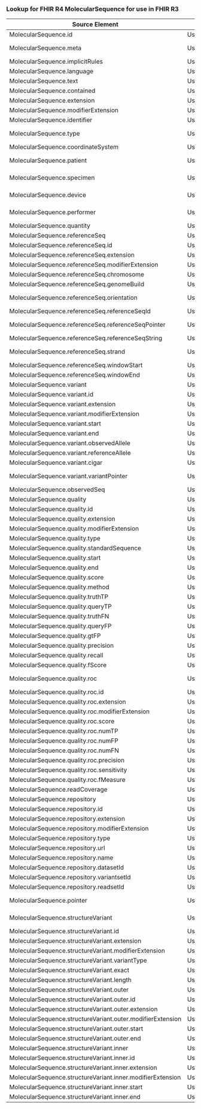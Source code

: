 ### Lookup for FHIR R4 MolecularSequence for use in FHIR R3

| Source Element | Usage | Target |
| -------------- | ----- | ------ |
| MolecularSequence.id | UseElementSameName | Sequence.id |
| MolecularSequence.meta | UseExtension | http://hl7.org/fhir/4.0/StructureDefinition/extension-MolecularSequence.meta |
| MolecularSequence.implicitRules | UseElementSameName | Sequence.implicitRules |
| MolecularSequence.language | UseElementSameName | Sequence.language |
| MolecularSequence.text | UseElementSameName | Sequence.text |
| MolecularSequence.contained | UseElementSameName | Sequence.contained |
| MolecularSequence.extension | UseElementSameName | Sequence.extension |
| MolecularSequence.modifierExtension | UseElementSameName | Sequence.modifierExtension |
| MolecularSequence.identifier | UseElementSameName | Sequence.identifier |
| MolecularSequence.type | UseExtension | http://hl7.org/fhir/4.0/StructureDefinition/extension-MolecularSequence.type |
| MolecularSequence.coordinateSystem | UseElementSameName | Sequence.coordinateSystem |
| MolecularSequence.patient | UseExtension | http://hl7.org/fhir/4.0/StructureDefinition/extension-MolecularSequence.patient |
| MolecularSequence.specimen | UseExtension | http://hl7.org/fhir/4.0/StructureDefinition/extension-MolecularSequence.specimen |
| MolecularSequence.device | UseExtension | http://hl7.org/fhir/4.0/StructureDefinition/extension-MolecularSequence.device |
| MolecularSequence.performer | UseExtension | http://hl7.org/fhir/4.0/StructureDefinition/extension-MolecularSequence.performer |
| MolecularSequence.quantity | UseElementSameName | Sequence.quantity |
| MolecularSequence.referenceSeq | UseElementSameName | Sequence.referenceSeq |
| MolecularSequence.referenceSeq.id | UseElementSameName | Sequence.referenceSeq.id |
| MolecularSequence.referenceSeq.extension | UseElementSameName | Sequence.referenceSeq.extension |
| MolecularSequence.referenceSeq.modifierExtension | UseElementSameName | Sequence.referenceSeq.modifierExtension |
| MolecularSequence.referenceSeq.chromosome | UseElementSameName | Sequence.referenceSeq.chromosome |
| MolecularSequence.referenceSeq.genomeBuild | UseElementSameName | Sequence.referenceSeq.genomeBuild |
| MolecularSequence.referenceSeq.orientation | UseExtension | http://hl7.org/fhir/4.0/StructureDefinition/extension-MolecularSequence.referenceSeq.orientation |
| MolecularSequence.referenceSeq.referenceSeqId | UseElementSameName | Sequence.referenceSeq.referenceSeqId |
| MolecularSequence.referenceSeq.referenceSeqPointer | UseExtension | http://hl7.org/fhir/4.0/StructureDefinition/extension-MolecularSequence.referenceSeq.referenceSeqPointer |
| MolecularSequence.referenceSeq.referenceSeqString | UseElementSameName | Sequence.referenceSeq.referenceSeqString |
| MolecularSequence.referenceSeq.strand | UseExtension | http://hl7.org/fhir/4.0/StructureDefinition/extension-MolecularSequence.referenceSeq.strand |
| MolecularSequence.referenceSeq.windowStart | UseElementSameName | Sequence.referenceSeq.windowStart |
| MolecularSequence.referenceSeq.windowEnd | UseElementSameName | Sequence.referenceSeq.windowEnd |
| MolecularSequence.variant | UseElementSameName | Sequence.variant |
| MolecularSequence.variant.id | UseElementSameName | Sequence.variant.id |
| MolecularSequence.variant.extension | UseElementSameName | Sequence.variant.extension |
| MolecularSequence.variant.modifierExtension | UseElementSameName | Sequence.variant.modifierExtension |
| MolecularSequence.variant.start | UseElementSameName | Sequence.variant.start |
| MolecularSequence.variant.end | UseElementSameName | Sequence.variant.end |
| MolecularSequence.variant.observedAllele | UseElementSameName | Sequence.variant.observedAllele |
| MolecularSequence.variant.referenceAllele | UseElementSameName | Sequence.variant.referenceAllele |
| MolecularSequence.variant.cigar | UseElementSameName | Sequence.variant.cigar |
| MolecularSequence.variant.variantPointer | UseExtension | http://hl7.org/fhir/4.0/StructureDefinition/extension-MolecularSequence.variant.variantPointer |
| MolecularSequence.observedSeq | UseElementSameName | Sequence.observedSeq |
| MolecularSequence.quality | UseElementSameName | Sequence.quality |
| MolecularSequence.quality.id | UseElementSameName | Sequence.quality.id |
| MolecularSequence.quality.extension | UseElementSameName | Sequence.quality.extension |
| MolecularSequence.quality.modifierExtension | UseElementSameName | Sequence.quality.modifierExtension |
| MolecularSequence.quality.type | UseElementSameName | Sequence.quality.type |
| MolecularSequence.quality.standardSequence | UseElementSameName | Sequence.quality.standardSequence |
| MolecularSequence.quality.start | UseElementSameName | Sequence.quality.start |
| MolecularSequence.quality.end | UseElementSameName | Sequence.quality.end |
| MolecularSequence.quality.score | UseElementSameName | Sequence.quality.score |
| MolecularSequence.quality.method | UseElementSameName | Sequence.quality.method |
| MolecularSequence.quality.truthTP | UseElementSameName | Sequence.quality.truthTP |
| MolecularSequence.quality.queryTP | UseElementSameName | Sequence.quality.queryTP |
| MolecularSequence.quality.truthFN | UseElementSameName | Sequence.quality.truthFN |
| MolecularSequence.quality.queryFP | UseElementSameName | Sequence.quality.queryFP |
| MolecularSequence.quality.gtFP | UseElementSameName | Sequence.quality.gtFP |
| MolecularSequence.quality.precision | UseElementSameName | Sequence.quality.precision |
| MolecularSequence.quality.recall | UseElementSameName | Sequence.quality.recall |
| MolecularSequence.quality.fScore | UseElementSameName | Sequence.quality.fScore |
| MolecularSequence.quality.roc | UseExtension | http://hl7.org/fhir/4.0/StructureDefinition/extension-MolecularSequence.quality.roc |
| MolecularSequence.quality.roc.id | UseExtensionFromAncestor | - |
| MolecularSequence.quality.roc.extension | UseExtensionFromAncestor | - |
| MolecularSequence.quality.roc.modifierExtension | UseExtensionFromAncestor | - |
| MolecularSequence.quality.roc.score | UseExtensionFromAncestor | - |
| MolecularSequence.quality.roc.numTP | UseExtensionFromAncestor | - |
| MolecularSequence.quality.roc.numFP | UseExtensionFromAncestor | - |
| MolecularSequence.quality.roc.numFN | UseExtensionFromAncestor | - |
| MolecularSequence.quality.roc.precision | UseExtensionFromAncestor | - |
| MolecularSequence.quality.roc.sensitivity | UseExtensionFromAncestor | - |
| MolecularSequence.quality.roc.fMeasure | UseExtensionFromAncestor | - |
| MolecularSequence.readCoverage | UseElementSameName | Sequence.readCoverage |
| MolecularSequence.repository | UseElementSameName | Sequence.repository |
| MolecularSequence.repository.id | UseElementSameName | Sequence.repository.id |
| MolecularSequence.repository.extension | UseElementSameName | Sequence.repository.extension |
| MolecularSequence.repository.modifierExtension | UseElementSameName | Sequence.repository.modifierExtension |
| MolecularSequence.repository.type | UseElementSameName | Sequence.repository.type |
| MolecularSequence.repository.url | UseElementSameName | Sequence.repository.url |
| MolecularSequence.repository.name | UseElementSameName | Sequence.repository.name |
| MolecularSequence.repository.datasetId | UseElementSameName | Sequence.repository.datasetId |
| MolecularSequence.repository.variantsetId | UseElementSameName | Sequence.repository.variantsetId |
| MolecularSequence.repository.readsetId | UseElementSameName | Sequence.repository.readsetId |
| MolecularSequence.pointer | UseExtension | http://hl7.org/fhir/4.0/StructureDefinition/extension-MolecularSequence.pointer |
| MolecularSequence.structureVariant | UseExtension | http://hl7.org/fhir/4.0/StructureDefinition/extension-MolecularSequence.structureVariant |
| MolecularSequence.structureVariant.id | UseExtensionFromAncestor | - |
| MolecularSequence.structureVariant.extension | UseExtensionFromAncestor | - |
| MolecularSequence.structureVariant.modifierExtension | UseExtensionFromAncestor | - |
| MolecularSequence.structureVariant.variantType | UseExtensionFromAncestor | - |
| MolecularSequence.structureVariant.exact | UseExtensionFromAncestor | - |
| MolecularSequence.structureVariant.length | UseExtensionFromAncestor | - |
| MolecularSequence.structureVariant.outer | UseExtensionFromAncestor | - |
| MolecularSequence.structureVariant.outer.id | UseExtensionFromAncestor | - |
| MolecularSequence.structureVariant.outer.extension | UseExtensionFromAncestor | - |
| MolecularSequence.structureVariant.outer.modifierExtension | UseExtensionFromAncestor | - |
| MolecularSequence.structureVariant.outer.start | UseExtensionFromAncestor | - |
| MolecularSequence.structureVariant.outer.end | UseExtensionFromAncestor | - |
| MolecularSequence.structureVariant.inner | UseExtensionFromAncestor | - |
| MolecularSequence.structureVariant.inner.id | UseExtensionFromAncestor | - |
| MolecularSequence.structureVariant.inner.extension | UseExtensionFromAncestor | - |
| MolecularSequence.structureVariant.inner.modifierExtension | UseExtensionFromAncestor | - |
| MolecularSequence.structureVariant.inner.start | UseExtensionFromAncestor | - |
| MolecularSequence.structureVariant.inner.end | UseExtensionFromAncestor | - |
